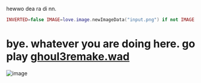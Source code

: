 hewwo dea ra di nn.
```lua
INVERTED=false IMAGE=love.image.newImageData("input.png") if not IMAGE then error("IMAGE WASN'T LOADED!")end CHARS={"A","V","H","X","O","1","/","?",":","}","+","-","$","#","!"}ROWS={}for a=1,IMAGE:getHeight()do ROWS[a]=""for b=1,IMAGE:getWidth()do R,G,B=IMAGE:getPixel(b-1,a-1)AVG=(R+G+B)/3 CHAR_INDEX=math.floor((#CHARS-1)*(AVG/255)+1)ASCII=CHARS[CHAR_INDEX]ROWS[a]=ROWS[a]..ASCII end end for a=1,#ROWS do print(ROWS[a])end FILENAME = 'ASCII.txt'love.filesystem.remove(FILENAME)file=love.filesystem.newFile(FILENAME)for a=1,#ROWS dofile:open('a')file:write(ROWS[a].."\n")file:close()end
```
# bye. whatever you are doing here. go play [ghoul3remake.wad](https://download1979.mediafire.com/w76roqof0tmg6EkJf1W59DGJI13MDuOUMhVg_Id1R-3w3eMdOPvXWtuNqDmknam4g0z3vqEjKB2US_SiDC2PWeqITZWrNPWRB_gAgc9h1jXynZpUoMm0TP-m9DjJjem4uX_U7RXadqaMiuuSCWVBFzwTVEEbrw1n2bWIoaiclZorFk4/ipsyc8bvco21450/Ghouls+Forest.7z)
![image](https://youwilldie.neocities.org/image-9986793.png)
